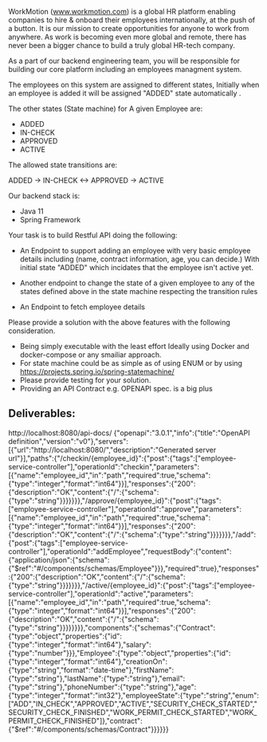 

WorkMotion (www.workmotion.com) is a global HR platform enabling companies to hire & onboard their employees internationally, at the push of a button. It is our mission to create opportunities for anyone to work from anywhere. As work is becoming even more global and remote, there has never been a bigger chance to build a truly global HR-tech company.


As a part of our backend engineering team, you will be responsible for building our core platform including an  employees managment system.

The employees on this system are assigned to different states, Initially when an employee is added it will be assigned "ADDED" state automatically .


The other states (State machine) for A given Employee are:
- ADDED
- IN-CHECK
- APPROVED
- ACTIVE

The allowed state transitions are:

ADDED -> IN-CHECK <-> APPROVED -> ACTIVE

Our backend stack is:
- Java 11 
- Spring Framework 



Your task is to build  Restful API doing the following:
- An Endpoint to support adding an employee with very basic employee details including (name, contract information, age, you can decide.) With initial state "ADDED" which incidates that the employee isn't active yet.

- Another endpoint to change the state of a given employee to any of the states defined above in the state machine respecting the transition rules 

- An Endpoint to fetch employee details


Please provide a solution with the  above features with the following consideration.

- Being simply executable with the least effort Ideally using Docker and docker-compose or any smailiar approach.
- For state machine could be as simple as of using ENUM or by using https://projects.spring.io/spring-statemachine/ 
- Please provide testing for your solution.
- Providing an API Contract e.g. OPENAPI spec. is a big plus


## Deliverables:
http://localhost:8080/api-docs/
{"openapi":"3.0.1","info":{"title":"OpenAPI definition","version":"v0"},"servers":[{"url":"http://localhost:8080/","description":"Generated server url"}],"paths":{"/checkin/{employee_id}":{"post":{"tags":["employee-service-controller"],"operationId":"checkin","parameters":[{"name":"employee_id","in":"path","required":true,"schema":{"type":"integer","format":"int64"}}],"responses":{"200":{"description":"OK","content":{"/":{"schema":{"type":"string"}}}}}}},"/approve/{employee_id}":{"post":{"tags":["employee-service-controller"],"operationId":"approve","parameters":[{"name":"employee_id","in":"path","required":true,"schema":{"type":"integer","format":"int64"}}],"responses":{"200":{"description":"OK","content":{"/":{"schema":{"type":"string"}}}}}}},"/add":{"post":{"tags":["employee-service-controller"],"operationId":"addEmployee","requestBody":{"content":{"application/json":{"schema":{"$ref":"#/components/schemas/Employee"}}},"required":true},"responses":{"200":{"description":"OK","content":{"/":{"schema":{"type":"string"}}}}}}},"/active/{employee_id}":{"post":{"tags":["employee-service-controller"],"operationId":"active","parameters":[{"name":"employee_id","in":"path","required":true,"schema":{"type":"integer","format":"int64"}}],"responses":{"200":{"description":"OK","content":{"/":{"schema":{"type":"string"}}}}}}}},"components":{"schemas":{"Contract":{"type":"object","properties":{"id":{"type":"integer","format":"int64"},"salary":{"type":"number"}}},"Employee":{"type":"object","properties":{"id":{"type":"integer","format":"int64"},"creationOn":{"type":"string","format":"date-time"},"firstName":{"type":"string"},"lastName":{"type":"string"},"email":{"type":"string"},"phoneNumber":{"type":"string"},"age":{"type":"integer","format":"int32"},"employeeState":{"type":"string","enum":["ADD","IN_CHECK","APPROVED","ACTIVE","SECURITY_CHECK_STARTED","SECURITY_CHECK_FINISHED","WORK_PERMIT_CHECK_STARTED","WORK_PERMIT_CHECK_FINISHED"]},"contract":{"$ref":"#/components/schemas/Contract"}}}}}}




